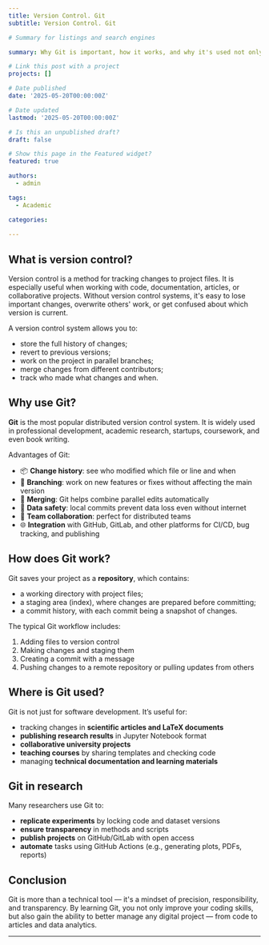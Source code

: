 ```yaml
---
title: Version Control. Git
subtitle: Version Control. Git

# Summary for listings and search engines

summary: Why Git is important, how it works, and why it's used not only by developers

# Link this post with a project
projects: []

# Date published
date: '2025-05-20T00:00:00Z'

# Date updated
lastmod: '2025-05-20T00:00:00Z'

# Is this an unpublished draft?
draft: false

# Show this page in the Featured widget?
featured: true

authors:
  - admin

tags:
  - Academic

categories:
  
---
```


## What is version control?

Version control is a method for tracking changes to project files. It is especially useful when working with code, documentation, articles, or collaborative projects. Without version control systems, it's easy to lose important changes, overwrite others' work, or get confused about which version is current.

A version control system allows you to:

- store the full history of changes;
- revert to previous versions;
- work on the project in parallel branches;
- merge changes from different contributors;
- track who made what changes and when.

## Why use Git?

**Git** is the most popular distributed version control system. It is widely used in professional development, academic research, startups, coursework, and even book writing.

Advantages of Git:

- 📦 **Change history**: see who modified which file or line and when  
- 🌿 **Branching**: work on new features or fixes without affecting the main version  
- 🧩 **Merging**: Git helps combine parallel edits automatically  
- 🧠 **Data safety**: local commits prevent data loss even without internet  
- 🤝 **Team collaboration**: perfect for distributed teams  
- 🌐 **Integration** with GitHub, GitLab, and other platforms for CI/CD, bug tracking, and publishing  

## How does Git work?

Git saves your project as a **repository**, which contains:

- a working directory with project files;  
- a staging area (index), where changes are prepared before committing;  
- a commit history, with each commit being a snapshot of changes.

The typical Git workflow includes:

1. Adding files to version control  
2. Making changes and staging them  
3. Creating a commit with a message  
4. Pushing changes to a remote repository or pulling updates from others  

## Where is Git used?

Git is not just for software development. It’s useful for:

- tracking changes in **scientific articles and LaTeX documents**  
- **publishing research results** in Jupyter Notebook format  
- **collaborative university projects**  
- **teaching courses** by sharing templates and checking code  
- managing **technical documentation and learning materials**  

## Git in research

Many researchers use Git to:

- **replicate experiments** by locking code and dataset versions  
- **ensure transparency** in methods and scripts  
- **publish projects** on GitHub/GitLab with open access  
- **automate** tasks using GitHub Actions (e.g., generating plots, PDFs, reports)  

## Conclusion

Git is more than a technical tool — it's a mindset of precision, responsibility, and transparency. By learning Git, you not only improve your coding skills, but also gain the ability to better manage any digital project — from code to articles and data analytics.

---


